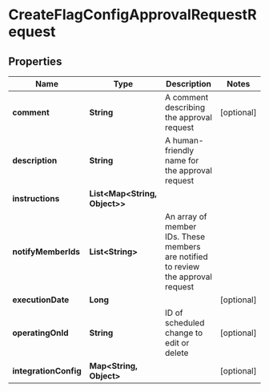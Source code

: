 

# CreateFlagConfigApprovalRequestRequest


## Properties

Name | Type | Description | Notes
------------ | ------------- | ------------- | -------------
**comment** | **String** | A comment describing the approval request |  [optional]
**description** | **String** | A human-friendly name for the approval request | 
**instructions** | **List&lt;Map&lt;String, Object&gt;&gt;** |  | 
**notifyMemberIds** | **List&lt;String&gt;** | An array of member IDs. These members are notified to review the approval request | 
**executionDate** | **Long** |  |  [optional]
**operatingOnId** | **String** | ID of scheduled change to edit or delete |  [optional]
**integrationConfig** | **Map&lt;String, Object&gt;** |  |  [optional]



